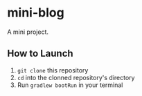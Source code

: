 # mini-blog

A mini project.

## How to Launch

1. `git clone` this repository
1. `cd` into the clonned repository's directory
1. Run `gradlew bootRun` in your terminal
